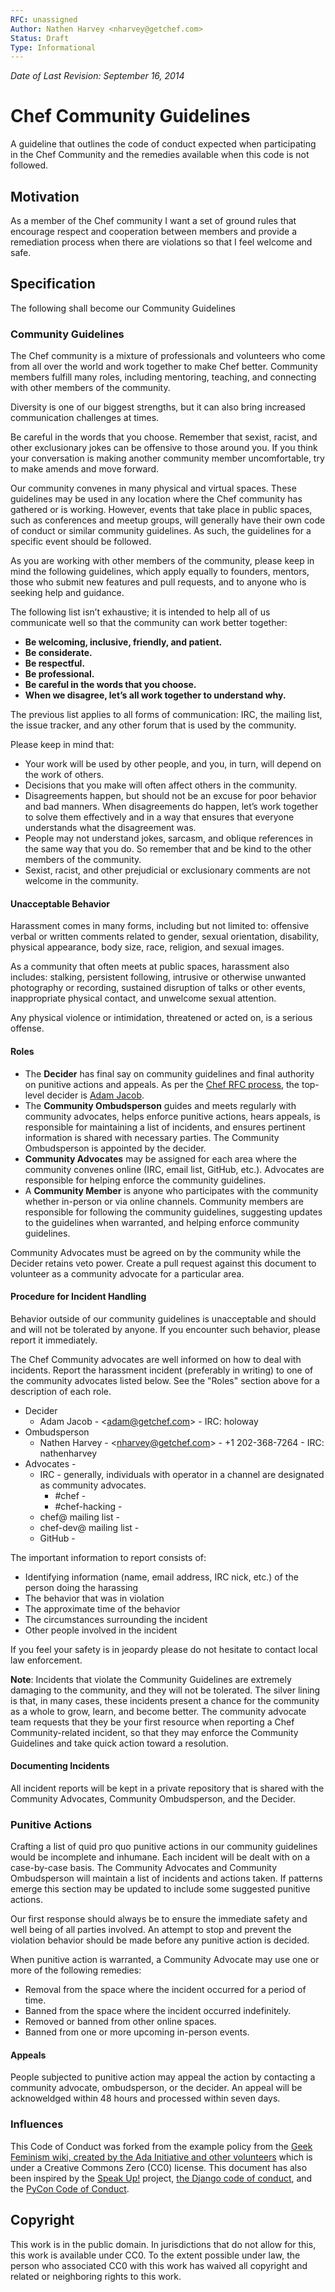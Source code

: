 ```yaml
---
RFC: unassigned
Author: Nathen Harvey <nharvey@getchef.com>
Status: Draft
Type: Informational
---
```


*Date of Last Revision: September 16, 2014*

# Chef Community Guidelines

A guideline that outlines the code of conduct expected when participating in the Chef Community and the remedies available when this code is not followed.

## Motivation

As a member of the Chef community I want a set of ground rules that encourage respect and cooperation between members and provide a remediation process when there are violations so that I feel welcome and safe.

## Specification

The following shall become our Community Guidelines

### Community Guidelines

The Chef community is a mixture of professionals and volunteers who come from all over the world and work together to make Chef better. Community members fulfill many roles, including mentoring, teaching, and connecting with other members of the community.

Diversity is one of our biggest strengths, but it can also bring increased communication challenges at times.

Be careful in the words that you choose. Remember that sexist, racist, and other exclusionary jokes can be offensive to those around you. If you think your conversation is making another community member uncomfortable, try to make amends and move forward.

Our community convenes in many physical and virtual spaces.  These guidelines may be used in any location where the Chef community has gathered or is working.  However, events that take place in public spaces, such as conferences and meetup groups, will generally have their own code of conduct or similar community guidelines.  As such, the guidelines for a specific event should be followed.

As you are working with other members of the community, please keep in mind the following guidelines, which apply equally to founders, mentors, those who submit new features and pull requests, and to anyone who is seeking help and guidance.

The following list isn’t exhaustive; it is intended to help all of us communicate well so that the community can work better together:

* **Be welcoming, inclusive, friendly, and patient.**
* **Be considerate.**
* **Be respectful.**
* **Be professional.**
* **Be careful in the words that you choose.**
* **When we disagree, let’s all work together to understand why.**

The previous list applies to all forms of communication: IRC, the mailing list, the issue tracker, and any other forum that is used by the community.

Please keep in mind that:

* Your work will be used by other people, and you, in turn, will depend on the work of others.
* Decisions that you make will often affect others in the community.
* Disagreements happen, but should not be an excuse for poor behavior and bad manners. When disagreements do happen, let’s work together to solve them effectively and in a way that ensures that everyone understands what the disagreement was.
* People may not understand jokes, sarcasm, and oblique references in the same way that you do. So remember that and be kind to the other members of the community.
* Sexist, racist, and other prejudicial or exclusionary comments are not welcome in the community.

#### Unacceptable Behavior

Harassment comes in many forms, including but not limited to: offensive verbal or written comments related to gender, sexual orientation, disability, physical appearance, body size, race, religion, and sexual images.

As a community that often meets at public spaces, harassment also includes: stalking, persistent following, intrusive or otherwise unwanted photography or recording, sustained disruption of talks or other events, inappropriate physical contact, and unwelcome sexual attention.

Any physical violence or intimidation, threatened or acted on, is a serious offense.

#### Roles

* The **Decider** has final say on community guidelines and final authority on punitive actions and appeals. As per the [Chef RFC process](https://github.com/opscode/chef-rfc/blob/master/rfc000-rfc-process.md), the top-level decider is [Adam Jacob](mailto:adam@getchef.com).
* The **Community Ombudsperson** guides and meets regularly with community advocates, helps enforce punitive actions, hears appeals, is responsible for maintaining a list of incidents, and ensures pertinent information is shared with necessary parties.  The Community Ombudsperson is appointed by the decider.
* **Community Advocates** may be assigned for each area where the community convenes online (IRC, email list, GitHub, etc.).  Advocates are responsible for helping enforce the community guidelines.
* A **Community Member** is anyone who participates with the community whether in-person or via online channels.  Community members are responsible for following the community guidelines, suggesting updates to the guidelines when warranted, and helping enforce community guidelines.

Community Advocates must be agreed on by the community while the Decider retains veto power.  Create a pull request against this document to volunteer as a community advocate for a particular area.

#### Procedure for Incident Handling

Behavior outside of our community guidelines is unacceptable and should and will not be tolerated by anyone. If you encounter such behavior, please report it immediately.

The Chef Community advocates are well informed on how to deal with incidents. Report the harassment incident (preferably in writing) to one of the community advocates listed below.  See the "Roles" section above for a description of each role.

* Decider
  * Adam Jacob - &lt;[adam@getchef.com](mailto:adam@getchef.com)&gt; - IRC: holoway
* Ombudsperson
  * Nathen Harvey - &lt;[nharvey@getchef.com](mailto:nharvey@getchef.com)&gt; - +1 202-368-7264 - IRC: nathenharvey
* Advocates -
  * IRC - generally, individuals with operator in a channel are designated as community advocates.
    * \#chef -
    * \#chef-hacking -
  * chef@ mailing list -
  * chef-dev@ mailing list -
  * GitHub -

The important information to report consists of:

* Identifying information (name, email address, IRC nick, etc.) of the person doing the harassing
* The behavior that was in violation
* The approximate time of the behavior
* The circumstances surrounding the incident
* Other people involved in the incident

If you feel your safety is in jeopardy please do not hesitate to contact local law enforcement.

**Note**: Incidents that violate the Community Guidelines are extremely damaging to the community, and they will not be tolerated. The silver lining is that, in many cases, these incidents present a chance for the community as a whole to grow, learn, and become better. The community advocate team requests that they be your first resource when reporting a Chef Community-related incident, so that they may enforce the Community Guidelines and take quick action toward a resolution.

#### Documenting Incidents

All incident reports will be kept in a private repository that is shared with the Community Advocates, Community Ombudsperson, and the Decider.

### Punitive Actions

Crafting a list of quid pro quo punitive actions in our community guidelines would be incomplete and inhumane.  Each incident will be dealt with on a case-by-case basis.  The Community Advocates and Community Ombudsperson will maintain a list of incidents and actions taken.  If patterns emerge this section may be updated to include some suggested punitive actions.

Our first response should always be to ensure the immediate safety and well being of all parties involved.  An attempt to stop and prevent the violation behavior should be made before any punitive action is decided.

When punitive action is warranted, a Community Advocate may use one or more of the following remedies:

* Removal from the space where the incident occurred for a period of time.
* Banned from the space where the incident occurred indefinitely.
* Removed or banned from other online spaces.
* Banned from one or more upcoming in-person events.

#### Appeals

People subjected to punitive action may appeal the action by contacting a community advocate, ombudsperson, or the decider.  An appeal will be acknoweldged within 48 hours and processed within seven days.  

### Influences

This Code of Conduct was forked from the example policy from the [Geek Feminism wiki, created by the Ada Initiative and other volunteers](http://geekfeminism.wikia.com/wiki/Conference_anti-harassment/Policy) which is under a Creative Commons Zero (CC0) license. This document has also been inspired by the [Speak Up!](http://speakup.io/coc.html) project, [the Django code of conduct](https://www.djangoproject.com/conduct/), and the [PyCon Code of Conduct](https://github.com/python/pycon-code-of-conduct).

## Copyright

This work is in the public domain. In jurisdictions that do not allow for this, this work is available under CC0. To the extent possible under law, the person who associated CC0 with this work has waived all copyright and related or neighboring rights to this work.
